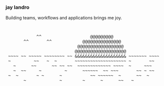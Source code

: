 ### jay landro

Building teams, workflows and applications brings me joy. 

<pre>


            ^^                   @@@@@@@@@
       ^^       ^^            @@@@@@@@@@@@@@@
                            @@@@@@@@@@@@@@@@@@              ^^
                           @@@@@@@@@@@@@@@@@@@@
 ~~~~ ~~ ~~~~~ ~~~~~~~~ ~~ &&&&&&&&&&&&&&&&&&&& ~~~~~~~ ~~~~~~~~~~~ ~~~
 ~         ~~   ~  ~       ~~~~~~~~~~~~~~~~~~~~ ~       ~~     ~~ ~
   ~      ~~      ~~ ~~ ~~  ~~~~~~~~~~~~~ ~~~~  ~     ~~~    ~ ~~~  ~ ~~
   ~  ~~     ~         ~      ~~~~~~  ~~ ~~~       ~~ ~ ~~  ~~ ~
 ~  ~       ~ ~      ~           ~~ ~~~~~~  ~      ~~  ~             ~~
       ~             ~        ~      ~      ~~   ~             ~

</pre>
